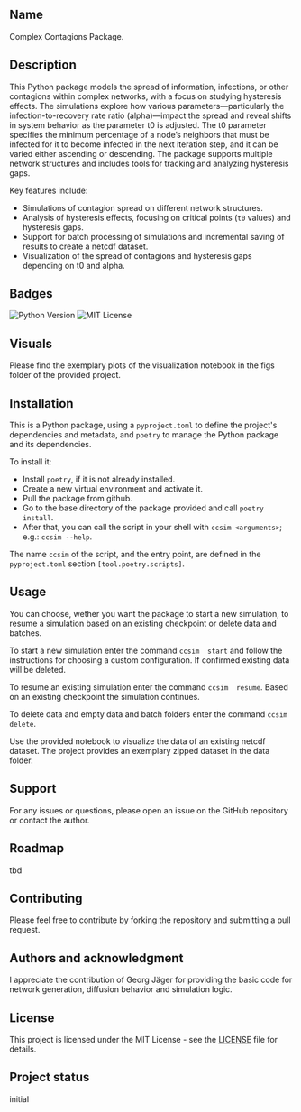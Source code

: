 ## Name
Complex Contagions Package.

## Description
This Python package models the spread of information, infections, or other contagions within complex networks, with a focus on studying hysteresis effects. The simulations explore how various parameters—particularly the infection-to-recovery rate ratio (alpha)—impact the spread and reveal shifts in system behavior as the parameter t0 is adjusted. The t0 parameter specifies the minimum percentage of a node’s neighbors that must be infected for it to become infected in the next iteration step, and it can be varied either ascending or descending. The package supports multiple network structures and includes tools for tracking and analyzing hysteresis gaps.

Key features include:
- Simulations of contagion spread on different network structures.
- Analysis of hysteresis effects, focusing on critical points (`t0` values) and hysteresis gaps.
- Support for batch processing of simulations and incremental saving of results to create a netcdf dataset.
- Visualization of the spread of contagions and hysteresis gaps depending on t0 and alpha.

## Badges
![Python Version](https://img.shields.io/badge/Python-3.12%2B-blue.svg)
![MIT License](https://img.shields.io/badge/License-MIT-yellow.svg)

## Visuals
Please find the exemplary plots of the visualization notebook in the figs folder of the provided project.

## Installation
This is a Python package, using a `pyproject.toml` to define the project's dependencies and metadata,
and `poetry` to manage the Python package and its dependencies.

To install it:

- Install `poetry`, if it is not already installed.
- Create a new virtual environment and activate it.
- Pull the package from github.
- Go to the base directory of the package provided and call `poetry install`.
- After that, you can call the script in your shell with `ccsim
  <arguments>`; e.g.: `ccsim --help`.

The name `ccsim` of the script, and the entry point, are defined
in the `pyproject.toml` section `[tool.poetry.scripts]`.

## Usage
You can choose, wether you want the package to start a new simulation, to resume a simulation based on an existing checkpoint or delete data and batches.

To start a new simulation enter the command `ccsim  start` and follow the instructions for choosing a custom configuration. If confirmed existing data will be deleted.

To resume an existing simulation enter the command `ccsim  resume`. Based on an existing checkpoint the simulation continues.

To delete data and empty data and batch folders enter the command `ccsim  delete`.

Use the provided notebook to visualize the data of an existing netcdf dataset. The project provides an exemplary zipped dataset in the data folder.

## Support
For any issues or questions, please open an issue on the GitHub repository or contact the author.

## Roadmap
tbd

## Contributing
Please feel free to contribute by forking the repository and submitting a pull request.

## Authors and acknowledgment
I appreciate the contribution of Georg Jäger for providing the basic code for network generation, diffusion behavior and simulation logic.

## License
This project is licensed under the MIT License - see the [LICENSE](LICENSE) file for details.

## Project status
initial